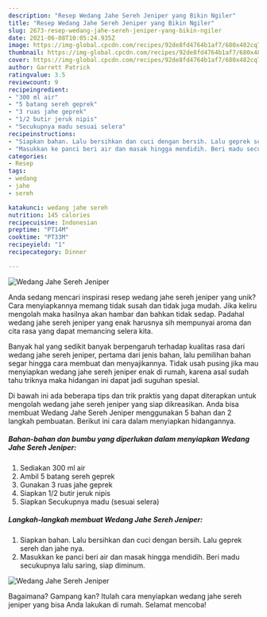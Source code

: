 ```yaml
---
description: "Resep Wedang Jahe Sereh Jeniper yang Bikin Ngiler"
title: "Resep Wedang Jahe Sereh Jeniper yang Bikin Ngiler"
slug: 2673-resep-wedang-jahe-sereh-jeniper-yang-bikin-ngiler
date: 2021-06-08T10:05:24.935Z
image: https://img-global.cpcdn.com/recipes/92de8fd4764b1af7/680x482cq70/wedang-jahe-sereh-jeniper-foto-resep-utama.jpg
thumbnail: https://img-global.cpcdn.com/recipes/92de8fd4764b1af7/680x482cq70/wedang-jahe-sereh-jeniper-foto-resep-utama.jpg
cover: https://img-global.cpcdn.com/recipes/92de8fd4764b1af7/680x482cq70/wedang-jahe-sereh-jeniper-foto-resep-utama.jpg
author: Garrett Patrick
ratingvalue: 3.5
reviewcount: 9
recipeingredient:
- "300 ml air"
- "5 batang sereh geprek"
- "3 ruas jahe geprek"
- "1/2 butir jeruk nipis"
- "Secukupnya madu sesuai selera"
recipeinstructions:
- "Siapkan bahan. Lalu bersihkan dan cuci dengan bersih. Lalu geprek sereh dan jahe nya."
- "Masukkan ke panci beri air dan masak hingga mendidih. Beri madu secukupnya lalu saring, siap diminum."
categories:
- Resep
tags:
- wedang
- jahe
- sereh

katakunci: wedang jahe sereh 
nutrition: 145 calories
recipecuisine: Indonesian
preptime: "PT14M"
cooktime: "PT33M"
recipeyield: "1"
recipecategory: Dinner

---
```



![Wedang Jahe Sereh Jeniper](https://img-global.cpcdn.com/recipes/92de8fd4764b1af7/680x482cq70/wedang-jahe-sereh-jeniper-foto-resep-utama.jpg)

Anda sedang mencari inspirasi resep wedang jahe sereh jeniper yang unik? Cara menyiapkannya memang tidak susah dan tidak juga mudah. Jika keliru mengolah maka hasilnya akan hambar dan bahkan tidak sedap. Padahal wedang jahe sereh jeniper yang enak harusnya sih mempunyai aroma dan cita rasa yang dapat memancing selera kita.



Banyak hal yang sedikit banyak berpengaruh terhadap kualitas rasa dari wedang jahe sereh jeniper, pertama dari jenis bahan, lalu pemilihan bahan segar hingga cara membuat dan menyajikannya. Tidak usah pusing jika mau menyiapkan wedang jahe sereh jeniper enak di rumah, karena asal sudah tahu triknya maka hidangan ini dapat jadi suguhan spesial.


Di bawah ini ada beberapa tips dan trik praktis yang dapat diterapkan untuk mengolah wedang jahe sereh jeniper yang siap dikreasikan. Anda bisa membuat Wedang Jahe Sereh Jeniper menggunakan 5 bahan dan 2 langkah pembuatan. Berikut ini cara dalam menyiapkan hidangannya.

<!--inarticleads1-->

##### Bahan-bahan dan bumbu yang diperlukan dalam menyiapkan Wedang Jahe Sereh Jeniper:

1. Sediakan 300 ml air
1. Ambil 5 batang sereh geprek
1. Gunakan 3 ruas jahe geprek
1. Siapkan 1/2 butir jeruk nipis
1. Siapkan Secukupnya madu (sesuai selera)




<!--inarticleads2-->

##### Langkah-langkah membuat Wedang Jahe Sereh Jeniper:

1. Siapkan bahan. Lalu bersihkan dan cuci dengan bersih. Lalu geprek sereh dan jahe nya.
1. Masukkan ke panci beri air dan masak hingga mendidih. Beri madu secukupnya lalu saring, siap diminum.
<img src="//assets-global.cpcdn.com/assets/icons/button_play-2c75c40dde080a61004c1f40b05d8f140eaff45d7e9e6481dc71c63d2e7c4909.png" alt="Wedang Jahe Sereh Jeniper">



Bagaimana? Gampang kan? Itulah cara menyiapkan wedang jahe sereh jeniper yang bisa Anda lakukan di rumah. Selamat mencoba!
